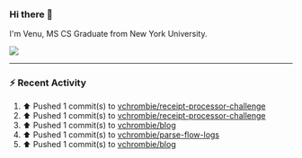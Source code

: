 ### Hi there 👋

I'm Venu, MS CS Graduate from New York University.


![](https://komarev.com/ghpvc/?username=vchrombie&label=👀)

---

### :zap: Recent Activity

<!--RECENT_ACTIVITY:start-->
1. ⬆️ Pushed 1 commit(s) to [vchrombie/receipt-processor-challenge](https://github.com/vchrombie/receipt-processor-challenge)<br>
2. ⬆️ Pushed 1 commit(s) to [vchrombie/receipt-processor-challenge](https://github.com/vchrombie/receipt-processor-challenge)<br>
3. ⬆️ Pushed 1 commit(s) to [vchrombie/blog](https://github.com/vchrombie/blog)<br>
4. ⬆️ Pushed 1 commit(s) to [vchrombie/parse-flow-logs](https://github.com/vchrombie/parse-flow-logs)<br>
5. ⬆️ Pushed 1 commit(s) to [vchrombie/blog](https://github.com/vchrombie/blog)<br>
<!--RECENT_ACTIVITY:end-->

<!--
**vchrombie/vchrombie** is a ✨ _special_ ✨ repository because its `README.md` (this file) appears on your GitHub profile.

Here are some ideas to get you started:

- 🔭 I’m currently working on ...
- 🌱 I’m currently learning ...
- 👯 I’m looking to collaborate on ...
- 🤔 I’m looking for help with ...
- 💬 Ask me about ...
- 📫 How to reach me: ...
- 😄 Pronouns: ...
- ⚡ Fun fact: ...
-->
